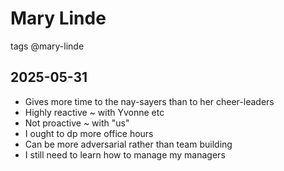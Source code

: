 # Mary Linde

tags @mary-linde


## 2025-05-31

* Gives more time to the nay-sayers than to her cheer-leaders
* Highly reactive ~ with Yvonne etc
* Not proactive ~ with "us"
* I ought to dp more office hours
* Can be more adversarial rather than team building
* I still need to learn how to manage my managers